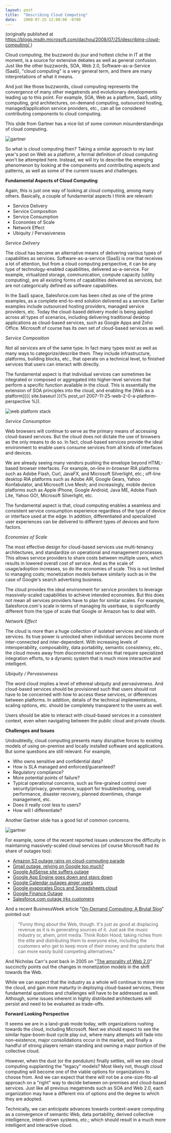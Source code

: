 ```yaml
---
layout: post
title:  "Describing Cloud Computing"
date:   2008-07-25 12:00:00 -0700
---
```

(originally published at [https://blogs.msdn.microsoft.com/dachou/2008/07/25/describing-cloud-computing/
](https://blogs.msdn.microsoft.com/dachou/2008/07/25/describing-cloud-computing/))

Cloud computing, the buzzword du jour and hottest cliche in IT at the moment, is a source for extensive debates as well as general confusion. Just like the other buzzwords, SOA, Web 2.0, Software-as-a-Service (SaaS), "cloud computing" is a very general term, and there are many interpretations of what it means.

And just like those buzzwords, cloud computing represents the convergence of many other megatrends and evolutionary developments leading up to this point. For example, SOA, Web as a platform, SaaS, utility computing, grid architectures, on-demand computing, outsourced hosting, managed/application service providers, etc., can all be considered contributing components to cloud computing.

This slide from Gartner has a nice list of some common misunderstandings of cloud computing.

![gartner](/assets/20080725-gartner-cloud2.png)

So what is cloud computing then? Taking a similar approach to my last year's post on Web as a platform, a formal definition of cloud computing won't be attempted here. Instead, we will try to describe the emerging phenomenon by looking at the components and contributing aspects and patterns, as well as some of the current issues and challenges.

**Fundamental Aspects of Cloud Computing**

Again, this is just one way of looking at cloud computing, among many others. Basically, a couple of fundamental aspects I think are relevant:

- Service Delivery 
- Service Composition 
- Service Consumption 
- Economies of Scale 
- Network Effect 
- Ubiquity / Pervasiveness 

_Service Delivery_

The cloud has become an alternative means of delivering various types of capabilities as services. Software-as-a-service (SaaS) is one that receives a lot of attention, but from a cloud computing perspective, it can be any type of technology-enabled capabilities, delivered as-a-service. For example, virtualized storage, communication, compute capacity (utility computing), are all existing forms of capabilities delivered as services, but are not categorically defined as software capabilities.

In the SaaS space, Salesforce.com has been cited as one of the prime examples, as a complete end-to-end solution delivered as a service. Earlier examples include outsourced hosting providers, managed service providers, etc. Today the cloud-based delivery model is being applied across all types of scenarios, including delivering traditional desktop applications as cloud-based services, such as Google Apps and Zoho Office. Microsoft of course has its own set of cloud-based services as well.

_Service Composition_

Not all services are of the same type. In fact many types exist as well as many ways to categorize/describe them. They include infrastructure, platforms, building blocks, etc., that operate on a technical level, to finished services that users can interact with directly.

The fundamental aspect is that individual services can sometimes be integrated or composed or aggregated into higher-level services that perform a specific function available in the cloud. This is essentially the extension of SOA principles into the cloud, and enabling the [Web as a platform]({{ site.baseurl }}{% post_url 2007-11-25-web-2-0-a-platform-perspective %}).

![web platform stack](/assets/20071201-WebPlatformStack.png)

_Service Consumption_

Web browsers will continue to serve as the primary means of accessing cloud-based services. But the cloud does not dictate the use of browsers as the only means to do so. In fact, cloud-based services provide the ideal environment to enable users consume services from all kinds of interfaces and devices.

We are already seeing many vendors pushing the envelope beyond HTML-based browser interfaces. For example, on-line in-browser RIA platforms such as Adobe Flash, Curl, JavaFX, and Microsoft Silverlight, etc.; off-line desktop RIA platforms such as Adobe AIR, Google Gears, Yahoo Konfabulator, and Microsoft Live Mesh; and increasingly, mobile device platforms such as Apple iPhone, Google Android, Java ME, Adobe Flash Lite, Yahoo GO!, Microsoft Silverlight, etc.

The fundamental aspect is that, cloud computing enables a seamless and consistent service consumption experience regardless of the type of device or interface used at the edge. In addition, differentiated and specialized user experiences can be delivered to different types of devices and form factors.

_Economies of Scale_

The most effective design for cloud-based services use multi-tenancy architectures, and standardize on operational and management processes. This allows service providers to share costs between multiple users, which results in lowered overall cost of service. And as the scale of usage/adoption increases, so do the economies of scale. This is not limited to managing costs; monetization models behave similarly such as in the case of Google's search advertising business.

The cloud provides the ideal environment for service providers to leverage massively-scaled capabilities to achieve intended economies. But this does not mean all services providers have to plan for similar scales. For example, Salesforce.com's scale in terms of managing its userbase, is significantly different from the type of scale that Google or Amazon has to deal with.

_Network Effect_

The cloud is more than a huge collection of isolated services and islands of services. Its true power is unlocked when individual services become more inter-connected and inter-dependent. With increasing levels of interoperability, composability, data portability, semantic consistency, etc., the cloud moves away from disconnected services that require specialized integration efforts, to a dynamic system that is much more interactive and intelligent.

_Ubiquity / Pervasiveness_

The word cloud implies a level of ethereal ubiquity and pervasiveness. And cloud-based services should be provisioned such that users should not have to be concerned with how to access these services, or differences between platforms. In addition, details of the technical implementations, scaling options, etc. should be completely transparent to the users as well.

Users should be able to interact with cloud-based services in a consistent context, even when navigating between the public cloud and private clouds.

**Challenges and Issues**

Undoubtedly, cloud computing presents many disruptive forces to existing models of using on-premise and locally installed software and applications. But some questions are still relevant. For example,

- Who owns sensitive and confidential data? 
- How is SLA managed and enforced/guaranteed? 
- Regulatory compliance? 
- More potential points of failure? 
- Typical operational concerns, such as fine-grained control over security/privacy, governance, support for troubleshooting, overall performance, disaster recovery, planned downtimes, change management, etc. 
- Does it really cost less to users? 
- How will I differentiate? 

Another Gartner slide has a good list of common concerns.

![gartner](/assets/20080725-gartner-cloud1.png)

For example, some of the recent reported issues underscore the difficulty in maintaining massively-scaled cloud services (of course Microsoft had its share of outages too):

- [Amazon S3 outage rains on cloud-computing parade](http://resources.zdnet.co.uk/articles/comment/0,1000002985,39451066,00.htm?r=10)
- [Gmail outage, relying on Google too much?](http://tech.blorge.com/Structure:%20/2008/01/28/gmail-outage-relying-on-google-too-much/)
- [Google AdSense site suffers outage](http://www.webpronews.com/topnews/2008/03/10/google-adsense-suffers-outage)
- [Google App Engine goes down and stays down](http://www.techcrunch.com/2008/06/17/google-app-engine-goes-down-and-stays-down/)
- [Google Calendar outages anger users](http://www.computerworld.com/action/article.do?command=viewArticleBasic&taxonomyName=networking_and_internet&articleId=9073119&taxonomyId=16)
- [Google evaporates Docs and Spreadsheets cloud](http://www.theregister.co.uk/2008/07/08/docs_and_spreadsheets_goes_down/)
- [Google Finance Outage](http://www.webguild.org/2008/03/google-finance-outage.php)
- [Salesforce.com outage irks customers](http://www.itbusinessedge.com/blogs/hdw/?p=1639)

And a recent BusinessWeek article "[On-Demand Computing: A Brutal Slog](http://www.businessweek.com/print/technology/content/jul2008/tc20080717_362776.htm)" pointed out:

> "Funny thing about the Web, though. It's just as good at displacing revenue as it is in generating sources of it. Just ask the music industry or, ahem, print media. Think Robin Hood, taking riches from the elite and distributing them to everyone else, including the customers who get to keep more of their money and the upstarts that can more easily build competing alternatives."

And Nicholas Carr's post back in 2005 on "[The amorality of Web 2.0](http://www.roughtype.com/archives/2005/10/the_amorality_o.php)" succinctly points out the changes in monetization models in the shift towards the Web.

While we can expect that the industry as a whole will continue to move into the cloud, and gain more maturity in deploying cloud-based services, these fundamental questions and challenges will have to be addressed as well. Although, some issues inherent in highly distributed architectures will persist and need to be evaluated as trade-offs.

**Forward Looking Perspective**

It seems we are in a land-grab mode today, with organizations rushing towards the cloud, including Microsoft. Next we should expect to see the similar hype-boom-bust cycle play out, where many attempts will fade into non-existence, major consolidations occur in the market, and finally a handful of strong players remain standing and owning a major portion of the collective cloud.

However, when the dust (or the pendulum) finally settles, will we see cloud computing supplanting the "legacy" models? Most likely not, though cloud computing will become one of the viable options for organizations to choose from. And we can expect that there will not be a one-size-fits-all approach on a "right" way to decide between on-premises and cloud-based services. Just like all previous megatrends such as SOA and Web 2.0, each organization may have a different mix of options and the degree to which they are adopted.

Technically, we can anticipate advances towards context-aware computing as a convergence of semantic Web, data portability, derived collective intelligence, intent-driven systems, etc.; which should result in a much more intelligent and interactive cloud.


